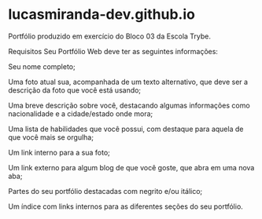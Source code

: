 # lucasmiranda-dev.github.io
Portfólio produzido em exercício do Bloco 03 da Escola Trybe.

Requisitos
Seu Portfólio Web deve ter as seguintes informações:

Seu nome completo;

Uma foto atual sua, acompanhada de um texto alternativo, que deve ser a descrição da foto que você está usando;

Uma breve descrição sobre você, destacando algumas informações como nacionalidade e a cidade/estado onde mora;

Uma lista de habilidades que você possui, com destaque para aquela de que você mais se orgulha;

Um link interno para a sua foto;

Um link externo para algum blog de que você goste, que abra em uma nova aba;

Partes do seu portfólio destacadas com negrito e/ou itálico;

Um índice com links internos para as diferentes seções do seu portfólio.
